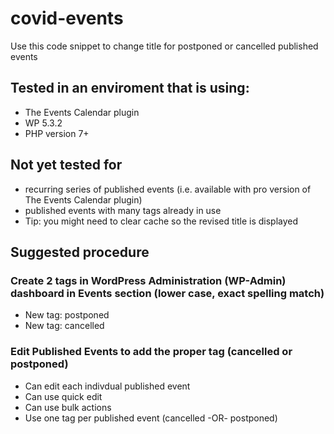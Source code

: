 # covid-events
Use this code snippet to change title for postponed or cancelled published events
## Tested in an enviroment that is using:
* The Events Calendar plugin 
* WP 5.3.2
* PHP version 7+
## Not yet tested for 
* recurring series of published events (i.e. available with pro version of The Events Calendar plugin)
* published events with many tags already in use
* Tip: you might need to clear cache so the revised title is displayed
## Suggested procedure
### Create 2 tags in WordPress Administration (WP-Admin) dashboard in Events section (lower case, exact spelling match)
* New tag: postponed
* New tag: cancelled
### Edit Published Events to add the proper tag (cancelled or postponed)
* Can edit each indivdual published event
* Can use quick edit
* Can use bulk actions
* Use one tag per published event (cancelled -OR- postponed)
